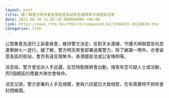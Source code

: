 ```yaml
---
layout: post
title: 據了解警方明天會留意各區街站有否違限聚令或國安法等
date: 2021-06-30 11:02:50.000000000 +08:00
link: https://news.rthk.hk/rthk/ch/component/k2/1598433-20210630.htm
categories: rthk
---
```


公眾集會及遊行上訴委員會，維持警方決定，反對天水連線、守護大嶼聯盟及社民連舉辦七一遊行。據了解，警方明天將會部署過萬警力，除了維園一帶外，亦會留意各區的街站，會否有違反限聚令、香港國安法或公安條例等。

消息指，警方會加派人手巡邏，反恐特勤隊將會出動，搜查有否可疑人士或活動，而5個總區的應變大隊亦會候命。

消息又說，警方部署的人手及規模，會與六四當日大致相若，在有需要時不排除會封閉維園。
